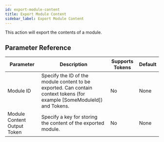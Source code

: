 ```yaml
---
id: export-module-content
title: Export Module Content
sidebar_label: Export Module Content
---
```



This action will export the contents of a module.

## Parameter Reference
| Parameter | Description | Supports Tokens | Default |
| -- | -- | -- | -- |
| Module ID | Specify the ID of the module content to be exported. Can contain context tokens (for example [SomeModuleId]) and Tokens. | No | None |
| Module Content Output Token | Specify a key for storing the content of the exported module. | No | None |
